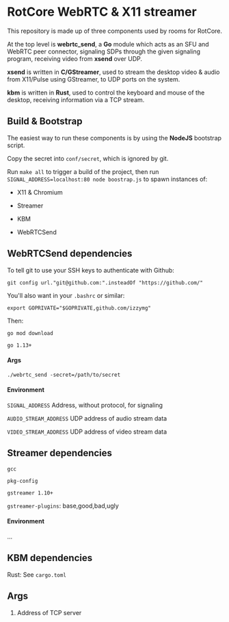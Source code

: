 # RotCore WebRTC & X11 streamer

This repository is made up of three components used by rooms for RotCore.

At the top level is **webrtc_send**, a **Go** module which acts as an SFU and WebRTC peer connector,
signaling SDPs through the given signaling program, receiving video from **xsend** over UDP.

**xsend** is written in **C/GStreamer**, used to stream the desktop video & audio from X11/Pulse using GStreamer, to UDP ports on the system.

**kbm** is written in **Rust**, used to control the keyboard and mouse of the desktop, receiving information via a TCP stream.

## Build & Bootstrap

The easiest way to run these components is by using the **NodeJS** bootstrap script.

Copy the secret into `conf/secret`, which is ignored by git.

Run `make all` to trigger a build of the project, then run `SIGNAL_ADDRESS=localhost:80 node boostrap.js` to spawn instances of:

* X11 & Chromium

* Streamer

* KBM

* WebRTCSend

## WebRTCSend dependencies

To tell git to use your SSH keys to authenticate with Github:

`git config url."git@github.com:".insteadOf "https://github.com/"`

You'll also want in your `.bashrc` or similar:

`export GOPRIVATE="$GOPRIVATE,github.com/izzymg"`

Then:

`go mod download`

`go 1.13+`

#### Args

`./webrtc_send -secret=/path/to/secret`

#### Environment

`SIGNAL_ADDRESS` Address, without protocol, for signaling

`AUDIO_STREAM_ADDRESS` UDP address of audio stream data

`VIDEO_STREAM_ADDRESS` UDP address of video stream data

## Streamer dependencies

`gcc`

`pkg-config`

`gstreamer 1.10+`

`gstreamer-plugins`: base,good,bad,ugly

#### Environment

...

## KBM dependencies

Rust: See `cargo.toml`

## Args

1. Address of TCP server